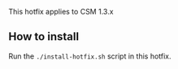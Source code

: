 This hotfix applies to CSM 1.3.x

## How to install

Run the `./install-hotfix.sh` script in this hotfix.
